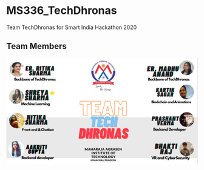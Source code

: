 # MS336_TechDhronas
Team TechDhronas for Smart India Hackathon 2020

## Team Members
<img src="Images/Capture.png" >
